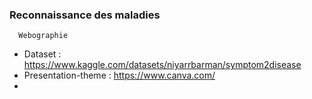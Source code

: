 ### Reconnaissance des maladies

      Webographie
    
* Dataset : https://www.kaggle.com/datasets/niyarrbarman/symptom2disease
* Presentation-theme : https://www.canva.com/
* 
